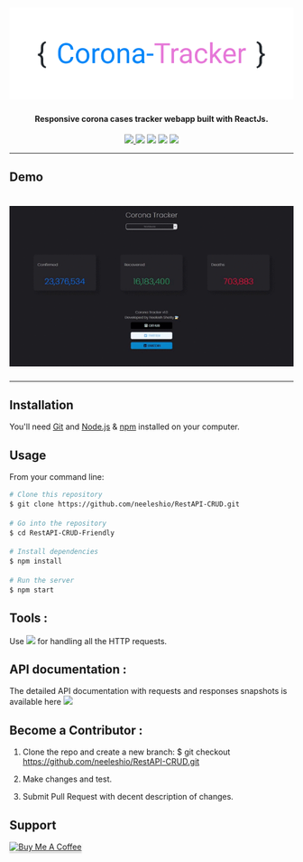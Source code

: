 
<h1 align="center">
  <img src="https://raw.githubusercontent.com/neeleshio/Corona-Tracker/master/coronatracker(2).png" alt="Markdownify" width="600">
</h1>

<h4 align="center">Responsive corona cases tracker webapp built with ReactJs.</h4>

<div align="center">
  <a href="https://coronatrackerindia.vercel.app/"><img src="https://img.shields.io/badge/host-vercel-success">
  <a href="https://github.com/mathdroid/covid-19-api"><img src="https://img.shields.io/badge/API-mathdroid-blueviolet"><a/>
  <img src="https://img.shields.io/badge/contributions-welcome-orange.svg">
  <img src="https://img.shields.io/badge/license-MIT-blue.svg">
  <img src="https://visitor-badge.laobi.icu/badge?page_id=RestAPI-CRUD-Friendly.visitor-badge">
</div>
    
<hr/>

## Demo

<h1 align="center">
  <img src="https://raw.githubusercontent.com/neeleshio/Corona-Tracker/master/Sequence%20%231.gif" alt="demo" width="600">
</h1>

<hr/>

## Installation

You'll need [Git](https://git-scm.com) and [Node.js](https://nodejs.org/en/download/) & [npm](http://npmjs.com) installed on your computer.

## Usage

From your command line:

```bash
# Clone this repository
$ git clone https://github.com/neeleshio/RestAPI-CRUD.git

# Go into the repository
$ cd RestAPI-CRUD-Friendly

# Install dependencies
$ npm install

# Run the server
$ npm start
```

## Tools :

Use <a href="https://www.postman.com/"><img src="https://img.shields.io/badge/POSTMAN-orange"></a> for handling all the HTTP requests.

## API documentation :

The detailed API documentation with requests and responses snapshots is available here <a href="https://documenter.getpostman.com/view/10182345/T1LPE7h2?version=latest"><img src="https://img.shields.io/badge/API-documentation-blueviolet" ></a>

## Become a Contributor :

1. Clone the repo and create a new branch: $ git checkout https://github.com/neeleshio/RestAPI-CRUD.git

2. Make changes and test.

3. Submit Pull Request with decent description of changes.


## Support

<a href="https://www.buymeacoffee.com/neeleshio" target="_blank"><img src="https://www.buymeacoffee.com/assets/img/custom_images/purple_img.png" alt="Buy Me A Coffee" style="height: 41px !important;width: 174px !important;box-shadow: 0px 3px 2px 0px rgba(190, 190, 190, 0.5) !important;-webkit-box-shadow: 0px 3px 2px 0px rgba(190, 190, 190, 0.5) !important;" ></a>

